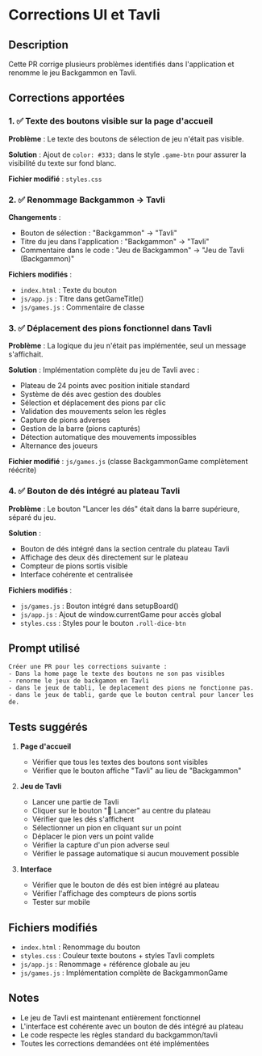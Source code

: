 # Corrections UI et Tavli

## Description

Cette PR corrige plusieurs problèmes identifiés dans l'application et renomme le jeu Backgammon en Tavli.

## Corrections apportées

### 1. ✅ Texte des boutons visible sur la page d'accueil

**Problème** : Le texte des boutons de sélection de jeu n'était pas visible.

**Solution** : Ajout de `color: #333;` dans le style `.game-btn` pour assurer la visibilité du texte sur fond blanc.

**Fichier modifié** : `styles.css`

### 2. ✅ Renommage Backgammon → Tavli

**Changements** :
- Bouton de sélection : "Backgammon" → "Tavli"
- Titre du jeu dans l'application : "Backgammon" → "Tavli"
- Commentaire dans le code : "Jeu de Backgammon" → "Jeu de Tavli (Backgammon)"

**Fichiers modifiés** :
- `index.html` : Texte du bouton
- `js/app.js` : Titre dans getGameTitle()
- `js/games.js` : Commentaire de classe

### 3. ✅ Déplacement des pions fonctionnel dans Tavli

**Problème** : La logique du jeu n'était pas implémentée, seul un message s'affichait.

**Solution** : Implémentation complète du jeu de Tavli avec :
- Plateau de 24 points avec position initiale standard
- Système de dés avec gestion des doubles
- Sélection et déplacement des pions par clic
- Validation des mouvements selon les règles
- Capture de pions adverses
- Gestion de la barre (pions capturés)
- Détection automatique des mouvements impossibles
- Alternance des joueurs

**Fichier modifié** : `js/games.js` (classe BackgammonGame complètement réécrite)

### 4. ✅ Bouton de dés intégré au plateau Tavli

**Problème** : Le bouton "Lancer les dés" était dans la barre supérieure, séparé du jeu.

**Solution** : 
- Bouton de dés intégré dans la section centrale du plateau Tavli
- Affichage des deux dés directement sur le plateau
- Compteur de pions sortis visible
- Interface cohérente et centralisée

**Fichiers modifiés** :
- `js/games.js` : Bouton intégré dans setupBoard()
- `js/app.js` : Ajout de window.currentGame pour accès global
- `styles.css` : Styles pour le bouton `.roll-dice-btn`

## Prompt utilisé

```
Créer une PR pour les corrections suivante : 
- Dans la home page le texte des boutons ne son pas visibles
- renorme le jeux de backgamon en Tavli
- dans le jeux de tabli, le deplacement des pions ne fonctionne pas. 
- dans le jeux de tabli, garde que le bouton central pour lancer les de.
```

## Tests suggérés

1. **Page d'accueil**
   - Vérifier que tous les textes des boutons sont visibles
   - Vérifier que le bouton affiche "Tavli" au lieu de "Backgammon"

2. **Jeu de Tavli**
   - Lancer une partie de Tavli
   - Cliquer sur le bouton "🎲 Lancer" au centre du plateau
   - Vérifier que les dés s'affichent
   - Sélectionner un pion en cliquant sur un point
   - Déplacer le pion vers un point valide
   - Vérifier la capture d'un pion adverse seul
   - Vérifier le passage automatique si aucun mouvement possible

3. **Interface**
   - Vérifier que le bouton de dés est bien intégré au plateau
   - Vérifier l'affichage des compteurs de pions sortis
   - Tester sur mobile

## Fichiers modifiés

- `index.html` : Renommage du bouton
- `styles.css` : Couleur texte boutons + styles Tavli complets
- `js/app.js` : Renommage + référence globale au jeu
- `js/games.js` : Implémentation complète de BackgammonGame

## Notes

- Le jeu de Tavli est maintenant entièrement fonctionnel
- L'interface est cohérente avec un bouton de dés intégré au plateau
- Le code respecte les règles standard du backgammon/tavli
- Toutes les corrections demandées ont été implémentées